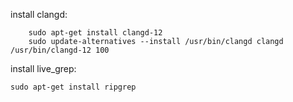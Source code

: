 install clangd:
```
    sudo apt-get install clangd-12
    sudo update-alternatives --install /usr/bin/clangd clangd /usr/bin/clangd-12 100
```
install live_grep:
```
sudo apt-get install ripgrep
```


